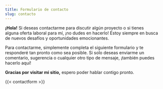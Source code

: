 ```yaml
---
title: Formulario de contacto
slug: contacto
---
```


**¡Hola!** Si deseas contactarme para discutir algún proyecto o si tienes alguna oferta laboral para mí, ¡no dudes en hacerlo! Estoy siempre en busca de nuevos desafíos y oportunidades emocionantes.

Para contactarme, simplemente completa el siguiente formulario y te responderé tan pronto como sea posible. Si solo deseas enviarme un comentario, sugerencia o cualquier otro tipo de mensaje, ¡también puedes hacerlo aquí!

**Gracias por visitar mi sitio,** espero poder hablar contigo pronto.

{{< contactform >}}
